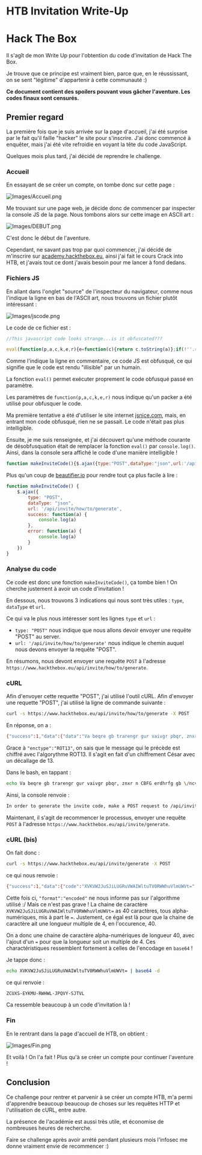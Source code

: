 # HTB Invitation Write-Up

# Hack The Box

Il s'agît de mon Write Up pour l'obtention du code d'invitation de Hack The Box.

Je trouve que ce principe est vraiment bien, parce que, en le réussissant, on se sent "légitime" d'appartenir à cette communauté :)

**Ce document contient des spoilers pouvant vous gâcher l'aventure. Les codes finaux sont censurés.**

## Premier regard

La première fois que je suis arrivée sur la page d'accueil, j'ai été surprise par le fait qu'il faille "hacker" le site pour s'inscrire. J'ai donc commencé à enquêter, mais j'ai été vite refroidie en voyant la tête du code JavaScript. 

Quelques mois plus tard, j'ai décidé de reprendre le challenge. 

### Accueil

En essayant de se créer un compte, on tombe donc sur cette page :

![Images/Accueil.png](Images/Accueil.png)

Me trouvant sur une page web, je décide donc de commencer par inspecter la console JS de la page. Nous tombons alors sur cette image en ASCII art :

![Images/DEBUT.png](Images/debut.png)

C'est donc le début de l'aventure.

Cependant, ne savant pas trop par quoi commencer, j'ai décidé de m'inscrire sur [academy.hackthebox.eu](http://academy.hackthebox.eu), ainsi j'ai fait le cours Crack into HTB, et j'avais tout ce dont j'avais besoin pour me lancer à fond dedans.

### Fichiers JS

En allant dans l'onglet "source" de l'inspecteur du navigateur, comme nous l'indique la ligne en bas de l'ASCII art, nous trouvons un fichier plutôt intéressant :

![Images/jscode.png](Images/jscode.png)

Le code de ce fichier est :

```jsx
//This javascript code looks strange...is it obfuscated???

eval(function(p,a,c,k,e,r){e=function(c){return c.toString(a)};if(!''.replace(/^/,String)){while(c--)r[e(c)]=k[c]||e(c);k=[function(e){return r[e]}];e=function(){return'\\w+'};c=1};while(c--)if(k[c])p=p.replace(new RegExp('\\b'+e(c)+'\\b','g'),k[c]);return p}('0 3(){$.4({5:"6",7:"8",9:\'/b/c/d/e/f\',g:0(a){1.2(a)},h:0(a){1.2(a)}})}',18,18,'function|console|log|makeInviteCode|ajax|type|POST|dataType|json|url||api|invite|how|to|generate|success|error'.split('|'),0,{}))
```

Comme l'indique la ligne en commentaire, ce code JS est obfusqué, ce qui signifie que le code est rendu "illisible" par un humain.

La fonction `eval()` permet exécuter proprement le code obfusqué passé en paramètre.

Les paramètres de `function(p,a,c,k,e,r)` nous indique qu'un packer a été utilisé pour obfusquer le code.

Ma première tentative a été d'utiliser le site internet [jsnice.com](http://jsnice.com), mais, en entrant mon code obfusqué, rien ne se passait. Le code n'était pas plus intelligible.

Ensuite, je me suis renseignée, et j'ai découvert qu'une méthode courante de désobfusquation était de remplacer la fonction `eval()` par `console.log()`. Ainsi, dans la console sera affiché le code d'une manière intelligible !

```jsx
function makeInviteCode(){$.ajax({type:"POST",dataType:"json",url:'/api/invite/how/to/generate',success:function(a){console.log(a)},error:function(a){console.log(a)}})}
```

Plus qu'un coup de [beautifier.io](https://beautifier.io/) pour rendre tout ça plus facile à lire :

```jsx
function makeInviteCode() {
    $.ajax({
        type: "POST",
        dataType: "json",
        url: '/api/invite/how/to/generate',
        success: function(a) {
            console.log(a)
        },
        error: function(a) {
            console.log(a)
        }
    })
}
```

### Analyse du code

Ce code est donc une fonction `makeInviteCode()`, ça tombe bien ! On cherche justement à avoir un code d'invitation !

En dessous, nous trouvons 3 indications qui nous sont très utiles : `type`, `dataType` et `url`.

Ce qui va le plus nous intéresser sont les lignes `type` et `url` :

- `type: "POST"` nous indique que nous allons devoir envoyer une requête "POST" au server.
- `url: '/api/invite/how/to/generate'` nous indique le chemin auquel nous devons envoyer la requête "POST".

En résumons, nous devont envoyer une requête `POST` à l'adresse `https://www.hackthebox.eu/api/invite/how/to/generate`. 

### cURL

Afin d'envoyer cette requette "POST", j'ai utilisé l'outil cURL. Afin d'envoyer une requette "POST", j'ai utilisé la ligne de commande suivante :

```bash
curl -s https://www.hackthebox.eu/api/invite/how/to/generate -X POST
```

En réponse, on a :

```bash
{"success":1,"data":{"data":"Va beqre gb trarengr gur vaivgr pbqr, znxr n CBFG erdhrfg gb \/ncv\/vaivgr\/trarengr","enctype":"ROT13"},"hint":"Data is encrypted \u2026 We should probably check the encryption type in order to decrypt it\u2026","0":200}
```

Grace à `"enctype":"ROT13"`, on sais que le message qui le précède est chiffré avec l'algorythme ROT13. Il s'agit en fait d'un chiffrement César avec un décallage de 13.

Dans le bash, en tappant :

```bash
echo Va beqre gb trarengr gur vaivgr pbqr, znxr n CBFG erdhrfg gb \/ncv\/vaivgr\/trarengr | tr 'A-Za-z' 'N-ZA-Mn-za-m'
```

Ainsi, la console renvoie :

```bash
In order to generate the invite code, make a POST request to /api/invite/generate
```

Maintenant, il s'agit de recommencer le processus, envoyer une requête `POST` à l'adresse `https://www.hackthebox.eu/api/invite/generate`.

### cURL (bis)

On fait donc :

```bash
curl -s https://www.hackthebox.eu/api/invite/generate -X POST
```

ce qui nous renvoie :

```bash
{"success":1,"data":{"code":"XVKVW2JuSJiLUGRuVWAIWltuTV0RWWhuVlmUWVt=","format":"encoded"},"0":200}
```

Cette fois ci, `"format":"encoded"` ne nous informe pas sur l'algorithme utilisé :/ Mais ce n'est pas grave ! La chaine de caractère `XVKVW2JuSJiLUGRuVWAIWltuTV0RWWhuVlmUWVt=` as 40 caractères, tous alpha-numériques, mis à part le `=`. Justement, ce égal est là pour que la chaine de caractère ait une longueur multiple de 4, en l'occurence, 40. 

On a donc une chaine de caractère alpha-numériques de longueur 40, avec l'ajout d'un `=` pour que la longueur soit un multiple de 4. Ces charactéristiques ressemblent fortement à celles de l'encodage en `base64` !

Je tappe donc :

```bash
echo XVKVW2JuSJiLUGRuVWAIWltuTV0RWWhuVlmUWVt= | base64 -d
```

ce qui renvoie :

```bash
ZCUXS-EYKMU-RWHWL-JPQVY-SJTVL
```

Ca ressemble beaucoup à un code d'invitation là !

### Fin

En le rentrant dans la page d'accueil de HTB, on obtient :

![Images/Fin.png](Images/Fin.png)

Et voilà ! On l'a fait ! Plus qu'à se créer un compte pour continuer l'aventure !

## Conclusion

Ce challenge pour rentrer et parvenir à se créer un compte HTB, m'a permi d'apprendre beaucoup beaucoup de choses sur les requêtes HTTP et l'utilisation de cURL, entre autre. 

La présence de l'académie est aussi très utile, et économise de nombreuses heures de recherche.

Faire se challenge après avoir arrété pendant plusieurs mois l'infosec me donne vraiment envie de recommencer :)
